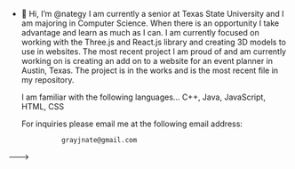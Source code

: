 - 👋 Hi, I’m @nategy
  I am currently a senior at Texas State University and I am majoring in Computer Science.
  When there is an opportunity I take advantage and learn as much as I can. I am currently
  focused on working with the Three.js and React.js library and creating 3D models to use 
  in websites. The most recent project I am proud of and am currently working on is creating
  an add on to a website for an event planner in Austin, Texas. The project is in the works 
  and is the most recent file in my repository.
  
  I am familiar with the following languages...
  C++, Java, JavaScript, HTML, CSS
  
  
  For inquiries please email me at the following email address:
  
                grayjnate@gmail.com
--->
